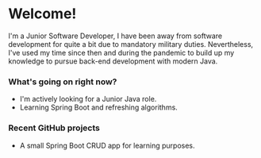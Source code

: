
# Welcome!

I'm a Junior Software Developer, I have been away from software development for quite a bit due to mandatory military duties. Nevertheless, I've used my time since then and during the pandemic to build up my knowledge to pursue back-end development with modern Java.

### What's going on right now?
- I'm actively looking for a Junior Java role.
- Learning Spring Boot and refreshing algorithms.

### Recent GitHub projects
- A small Spring Boot CRUD app for learning purposes.

